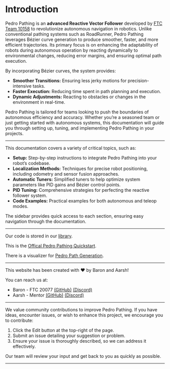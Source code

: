 # Introduction

Pedro Pathing is an **advanced Reactive Vector Follower** developed by [FTC Team 10158](https://ftcscout.org/teams/10158?season=2023) to revolutionize autonomous navigation in robotics. Unlike conventional pathing systems such as RoadRunner, Pedro Pathing leverages Bézier curve generation to produce smoother, faster, and more efficient trajectories. Its primary focus is on enhancing the adaptability of robots during autonomous operation by reacting dynamically to environmental changes, reducing error margins, and ensuring optimal path execution. 

By incorporating Bézier curves, the system provides:
- **Smoother Transitions:** Ensuring less jerky motions for precision-intensive tasks.
- **Faster Execution:** Reducing time spent in path planning and execution.
- **Dynamic Adjustments:** Reacting to obstacles or changes in the environment in real-time.

Pedro Pathing is tailored for teams looking to push the boundaries of autonomous efficiency and accuracy. Whether you’re a seasoned team or just getting started with autonomous systems, this documentation will guide you through setting up, tuning, and implementing Pedro Pathing in your projects.

---

This documentation covers a variety of critical topics, such as:

- **Setup:** Step-by-step instructions to integrate Pedro Pathing into your robot’s codebase.
- **Localization Methods:** Techniques for precise robot positioning, including odometry and sensor fusion approaches.
- **Automatic Tuners:** Simplified tuners to help optimize system parameters like PID gains and Bézier control points.
- **PID Tuning:** Comprehensive strategies for perfecting the reactive follower system.
- **Code Examples:** Practical examples for both autonomous and teleop modes.

The sidebar provides quick access to each section, ensuring easy navigation through the documentation.

---

Our code is stored in our [library](https://github.com/Pedro-Pathing/PedroPathing).

This is the [Offical Pedro Pathing Quickstart](https://github.com/Pedro-Pathing/Quickstart).

There is a visualizer for [Pedro Path Generation](https://pedro-path-generator.vercel.app/).

---

This website has been created with ❤️ by Baron and Aarsh! 

You can reach us at:

- Baron - FTC 20077 [(GitHub)](https://github.com/BaronClaps) [(Discord)](https://discord.com/users/813531426603270144)
- Aarsh - Mentor [(GitHub)](https://github.com/randomSmarts) [(Discord)](https://discord.com/users/748927855219703959)

---

We value community contributions to improve Pedro Pathing. If you have ideas, encounter issues, or wish to enhance this project, we encourage you to contribute:

1.	Click the Edit button at the top-right of the page.
2.	Submit an issue detailing your suggestion or problem.
3.	Ensure your issue is thoroughly described, so we can address it effectively.

Our team will review your input and get back to you as quickly as possible.

---
